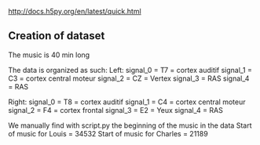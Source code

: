 http://docs.h5py.org/en/latest/quick.html

Creation of dataset
-------------------
The music is 40 min long

The data is organized as such:
Left:
signal_0 = T7 = cortex auditif
signal_1 = C3 = cortex central moteur
signal_2 = CZ = Vertex
signal_3 = RAS
signal_4 = RAS

Right:
signal_0 = T8 = cortex auditif
signal_1 = C4 = cortex central moteur
signal_2 = F4 = cortex frontal
signal_3 = E2 = Yeux
signal_4 = RAS

We manually find with script.py the beginning of the music in the data
Start of music for Louis = 34532
Start of music for Charles = 21189
